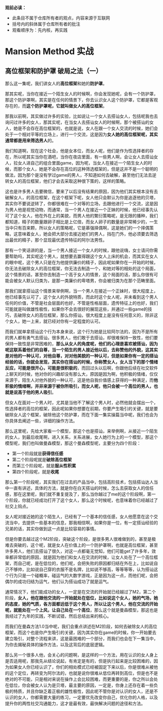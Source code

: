 **观前必读：**

- 此条目不属于仓库所有者的观点，内容来源于互联网
- 括号内的斜体属于仓库所有者的批注
- 观看顺序为：先内核，再实践

# Mansion Method 实战

## 高位框架和防护罩 破局之法（一）

​	那么这一集呢，我们讲女人的**高位框架**和她的**防护罩**。

​	那其实呢，当你在接近一个陌生女人的时候啊，你会发现她呢，会有一个防护罩，那这个防护罩啊，其实是在任何的情景下，你去认识女人这个防护罩，它都是客观存在的，而**这个防护罩呢，它就叫做女人的高位框架**。

​	那我以前啊，其实做过许多的实验，比如说让一个女人去搭讪女人，包括呢我也去询问过许多的女人，那其实呢，在当女人去搭讪女人的时候啊，那个被搭讪的女人，她是不会存在高位框架的，也就是说，女人在跟一个女人交流的时候，她们会处于一个相对平等的立场上，进行一个交流，这是因为**女人她的高位框架呢，其实通常都是用来筛选男人**的。

​	我们知道啊，现在这个社会，他是女本位，而女人呢，他们是作为性选择者的存在，所以呢其实当你在酒吧，当你在夜店里面，有一些男人啊，会让女人去搭讪女人，拉女人进自己的组合里面game，因为呢，当女人在接近一个陌生女人的时候，而那个女人，她是不会存在高位的这种筛选框架的，但是这并不是一个聪明的做法，因为那个是没有学过game的男人，不知道如何去破解，甚至他们无法去逆转女人的高位框架，他们才会去采取这种很下策的，这样的策略。

​	这也是许多男人去要微信，要来了以后没有结果的原因，因为他们其实根本没有去破解女人，的高位框架，在这个框架下呢，女人他只会默认为你是追逐他的贝塔，其实你不要说逆转了，你都很难在一个对等的立场，去跟他进行一个交流，这是因为男人他是视觉动物，而通常，当一个男人在接近一个正妹的时候，他已经事先认可了这个女人，他在外在上的美貌，而男人他的繁衍策略呢，是无限的播种，我们都知道，精子的数量跟卵子相比是上亿倍，而女人卵子的数量是非常稀少的，一生当中只有百来颗，所以女人的策略呢，它是慕强择偶啊，这是她们的一个择偶策略，这意味着女人，她会把大部分去接近她们的男人，挡在门外，他必须要去筛选出最优的精子，那个显现最优遗传特征的阿尔法男性。

​	那有一个笑话讲的是，当一个男人接近一个女人的时候，跟他说嗨，女士请问你需要帮助吗，其实呢这个男人，就想要去赢得跟这个女人上床的机会，而其实在女人的眼中呢，这个男人只是在为他提供廉价的精子，因此呢如果你在一开始的时候，你无法去破除女人的高位框架，你无法去制造一个，和她对等的相处的这个局面，这个情景的话，甚至你去制造一个高于女人的情景，这个局面的话，那么你很有可能会被女人默认归类为，是那一类廉价的卑塔男，你会被归类为在那个范畴里面。

​	那我们就拿搭讪这个情景来举例啊，当一个男人在接近一个正妹时，很大程度上，他已经事先认可了，这个女人的外貌特质，而此时这个女人呢，并未看到这个男人任何的价值，不管是社会层面的也好，不管是性格层面，遗传特征上的也好，我们可能就是叫做雄性极性，如果你不会去很好的展现这些，并通过一些game的技巧，去破除女人的高位框架，那么你搭讪，很大程度上是没有任何意义的，除非这个女人，她一上来，就已经对你有一定程度的认可。

​	而我们就单拿搭讪这个行为本身来说，这个行为她是比较阿尔法的，因为不是所有的男人都有勇气去搭讪，很多男人，他们敢于去搭讪，却很难保持一致性，他们要保持一致性是非常困难的，**那么从女人的角度呢，他们的心理是喜欢被搭讪，因为呢这联系着他们的自尊，当一个陌生的男人接近他以后，去称赞他的外貌，这其实是对他的一种认可，对他自尊，对对他美貌的一种认可，但是如果你有一定的搭讪经验的话，你就会发现，其实你在搭讪的时候，你称赞女人，女人当下的那个情绪反应，可能是很开心，可能是很积极的**，而回过头以后啊，你跟他后续在社交软件上聊天的时候，他对你的兴趣却没有那么大，原因是因为啊，他积极的情绪，仅仅来源于，陌生人对他外貌的一种认可，这是他自我价值感上获得的一种满足，而**他积极的情绪啊，并非来源于被你所吸引，而女人呢，他只会被一个高位的男人，也就是说高于他的男人吸引**。

​	但女人在面对一个男人时，尤其是当他不了解这个男人时，必然他就会摆出一个，性选择者的高位的框架，因此呢如果你想要在前期，你要产生吸引的关键，就是要破除女人这个框架，破除他这个防护罩，而在下面一集实操篇当中呢，我们也会为你具体去阐述一些，详细的操作方法。

​	那么这里呢，先给大家看一个模型，那这个也是搭讪，来举例啊，从接近一个陌生的女人，到最后收尾啊，进入关系，关系进展，女人她行为上的一个模型，那这个模型呢，我们也叫做曼森模型，那这个曼森模型呢，主要分为四个阶段：

- 第一个阶段就是**获得信任感**
- 第二个阶段呢就是**破除高位框架**
- 而第三个阶段呢，就是**服从性积累**
- 第四个阶段呢，就是**收尾**

​	那么第一个阶段呢，其实我们在过去的产品当中，包括高阶技术，包括搭讪达人当中一直有讲述，具体的方法，就是你在白天搭讪的时候，怎么去获取女人的信任感，那在这里呢，我们就不重复提及了，那么当你越过了me的这个阶段啊，第一个阶段，你就已经成功打开了这个女人，那么这个时候呢，也意味着你已经越过了社交上钩点。

​	女人呢对接近她的这个陌生人，已经有了一个基本的信任感，女人他愿意在这个交流当中，去提供一些基本的信息，那我相信啊，如果你是一位，有一定搭讪经验的兄弟的话，其实你做到这一点是比较容易的事情。

​	但是你要去越过这个M2阶段，突破这个阶段，是很多男人很难做到的，甚至是极难去突破的，这个呢，就是女人在价值上的一个防护罩啊，也就是高位框架，甚至许多男人，他们去搭讪了很久，对这一点都毫无觉知，他们可能get了许多年，效率都非常低的原因，就是因为他们和女人在交流的时候，让女人处在了一个高位框架，而自己呢，是在低位的，他们呢，会把失败的原因都归结在外在上，比如说自己不够帅，比如说自己穿的衣服不是名牌，比如说不够高，等等等等，认为搭讪这个行为只是一个碰概率，碰运气的大数字游戏，正是因为这一点，而他们呢，会把偶尔的成功归结为运气，他们认为搭讪成功了就是运气。

​	通常情况下，他们能成功的女人，一定是在交流的开始就已经越过了M2，第二个阶段，**女人，他在跟他交流的一开始就处在低位，比如说这个女人，她的气场，她的态度，她的气质，各方面都远低于这个男人，所以让这个男人，他在交流的开始呢，就能处在一个上风，让自己处在一个高位**，那么这个就是曼森模型，那这也是我经过了九年的实践，不断试错，然后总结出来的核心。

​	而我们在曼森方法1.0当中呢，我们会重点讲述在M2阶段，如何去破除女人的高位框架，而这个也是你产生吸引的关键，因为其实你在game的时候，你一开始要去建立吸引，对整个流程来讲，这是最困难的一个部分，而我们也会在下一集当中，为你去揭秘具体的操作方法，以及这背后的底层逻辑。

​	那么另一个很多人他，会关心的问题啊，是这样的一个方法，用在认识的女人身上是否适用呢，那我先从结论说起，有肯定是有的，但是执行起来是比较困难的，因为如果女人你已经认识了，你们的相处模式已经被固定下来以后，你是很难从被他的这个定位，再转变为阿尔法的，也就是说你很难从低位再转到高位，但是也不是绝对的不可能，只是相对来说在操作上会比较困难，而更重要的是，你之所以会处在低位，你会被女人认为是贝塔，最主要的原因，一定是，你身上还存在着一些负极的特质，并且你缺乏着正极的雄性极性，因此呢不管你是对认识的女人，还是不认识的女人，你都需要大量的练习，一定要优先改变你自己，优化你的人格，以及提升你的两性社交沟通能力，这才是最有效，最快解决问题的途径和方法。